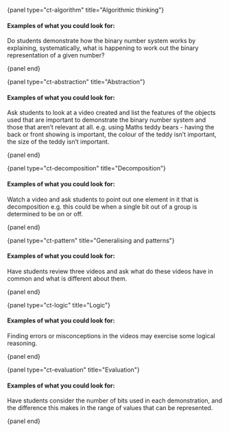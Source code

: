 {panel type="ct-algorithm" title="Algorithmic thinking"}

#### Examples of what you could look for:
Do students demonstrate how the binary number system works by explaining, systematically, what is happening to work out the binary representation of a given number?

{panel end}

{panel type="ct-abstraction" title="Abstraction"}

#### Examples of what you could look for:
Ask students to look at a video created and  list the features of the objects used that are important to demonstrate the binary number system and those that aren’t relevant at all. e.g. using Maths teddy bears - having the back or front showing is important, the colour of the teddy isn’t important, the size of the teddy isn’t important.

{panel end}

{panel type="ct-decomposition" title="Decomposition"}

#### Examples of what you could look for:
Watch a video and ask students to point out one element in it that is decomposition e.g.  this could be when a single bit out of a group is determined to be on or off.

{panel end}

{panel type="ct-pattern" title="Generalising and patterns"}

#### Examples of what you could look for:
Have students review three videos and ask what do these videos have in common and what is different about them.

{panel end}

{panel type="ct-logic" title="Logic"}

#### Examples of what you could look for:
Finding errors or misconceptions in the videos may exercise some logical reasoning.

{panel end}

{panel type="ct-evaluation" title="Evaluation"}

#### Examples of what you could look for:
Have students consider the number of bits used in each demonstration, and the difference this makes in the range of values that can be represented.

{panel end}
